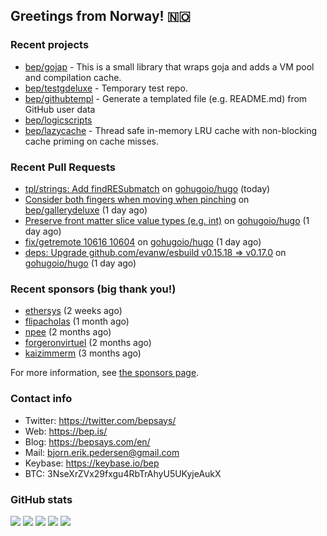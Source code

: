 ## Greetings from Norway! 🇳🇴

### Recent projects

- [bep/gojap](https://github.com/bep/gojap) - This is a small library that wraps goja and adds a VM pool and compilation cache.
- [bep/testgdeluxe](https://github.com/bep/testgdeluxe) - Temporary test repo.
- [bep/githubtempl](https://github.com/bep/githubtempl) - Generate a templated file (e.g. README.md) from GitHub user data
- [bep/logicscripts](https://github.com/bep/logicscripts)
- [bep/lazycache](https://github.com/bep/lazycache) - Thread safe in-memory LRU cache with non-blocking cache priming on cache misses.

### Recent Pull Requests

- [tpl/strings: Add findRESubmatch](https://github.com/gohugoio/hugo/pull/10626) on [gohugoio/hugo](https://github.com/gohugoio/hugo) (today)
- [Consider both fingers when moving when pinching](https://github.com/bep/gallerydeluxe/pull/12) on [bep/gallerydeluxe](https://github.com/bep/gallerydeluxe) (1 day ago)
- [Preserve front matter slice value types (e.g. int)](https://github.com/gohugoio/hugo/pull/10625) on [gohugoio/hugo](https://github.com/gohugoio/hugo) (1 day ago)
- [fix/getremote 10616 10604](https://github.com/gohugoio/hugo/pull/10623) on [gohugoio/hugo](https://github.com/gohugoio/hugo) (1 day ago)
- [deps: Upgrade github.com/evanw/esbuild v0.15.18 =&gt; v0.17.0](https://github.com/gohugoio/hugo/pull/10622) on [gohugoio/hugo](https://github.com/gohugoio/hugo) (1 day ago)

### Recent sponsors (big thank you!)

- [ethersys](https://github.com/ethersys) (2 weeks ago)
- [flipacholas](https://github.com/flipacholas) (1 month ago)
- [npee](https://github.com/npee) (2 months ago)
- [forgeronvirtuel](https://github.com/forgeronvirtuel) (2 months ago)
- [kaizimmerm](https://github.com/kaizimmerm) (3 months ago)

For more information, see [the sponsors page](https://github.com/sponsors/bep/).

### Contact info
- Twitter: https://twitter.com/bepsays/
- Web: https://bep.is/
- Blog: https://bepsays.com/en/
- Mail: bjorn.erik.pedersen@gmail.com
- Keybase: https://keybase.io/bep
- BTC: 3NseXrZVx29fxgu4RbTrAhyU5UKyjeAukX


### GitHub stats

![](https://github-profile-summary-cards.vercel.app/api/cards/profile-details?username=bep&theme=github)
![](https://github-profile-summary-cards.vercel.app/api/cards/repos-per-language?username=bep&theme=github)
![](https://github-profile-summary-cards.vercel.app/api/cards/most-commit-language?username=bep&theme=github)
![](https://github-profile-summary-cards.vercel.app/api/cards/stats?username=bep&theme=github)
![](https://github-profile-summary-cards.vercel.app/api/cards/productive-time?username=bep&theme=github)
